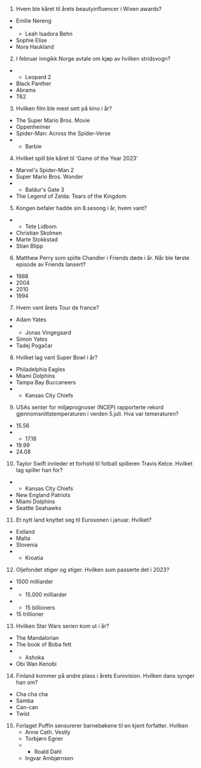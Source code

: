 1. Hvem ble kåret til årets beautyinfluencer i Wixen awards?
- Emilie Nereng
- * Leah Isadora Behn
- Sophie Elise
- Nora Haukland

2. I februar inngikk Norge avtale om kjøp av hvilken stridsvogn?
- * Leopard 2
- Black Panther
- Abrams
- T62

3. Hvilken film ble mest sett på kino i år?
- The Super Mario Bros. Movie
- Oppenheimer
- Spider-Man: Across the Spider-Verse
- * Barbie

4. Hvilket spill ble kåret til 'Game of the Year 2023'
- Marvel's Spider-Man 2
- Super Mario Bros. Wonder 
- * Baldur's Gate 3 
- The Legend of Zelda: Tears of the Kingdom

5. Kongen befaler hadde sin 8.sesong i år, hvem vant?
- * Tete Lidbom
- Christian Skolmen
- Marte Stokkstad
- Stian Blipp

6. Matthew Perry som spilte Chandler i Friends døde i år. Når ble første episode av Friends lansert?
- 1988
- 2004
- 2010
- 1994

7. Hvem vant årets Tour de france?
-  Adam Yates
-  * Jonas Vingegaard
-  Simon Yates
-  Tadej Pogačar

8. Hvilket lag vant Super Bowl i år?
- Philadelphia Eagles
- Miami Dolphins
- Tampa Bay Buccaneers
- * Kansas City Chiefs

9. USAs senter for miljøprognoser (NCEP) rapporterte rekord gjennomsnittstemperaturen i verden 5.juli. Hva var temeraturen?
- 15.56
- * 17.18
- 19.99
- 24.08

10. Taylor Swift innleder et forhold til fotball spilleren Travis Kelce. Hvilket lag spiller han for?

- * Kansas City Chiefs
- New England Patriots
- Miami Dolphins
- Seattle Seahawks

11. Et nytt land knyttet seg til Eurosonen i januar. Hvilket?

- Estland
- Malta
- Slovenia
- * Kroatia

12. Oljefondet stiger og stiger. Hvilken sum passerte det i 2023?

- 1500 milliarder
- * 15.000 milliarder
- * 15 billioners
- 15 trillioner

13. Hvilken Star Wars serien kom ut i år?
- The Mandalorian
- The book of Boba fett
- * Ashoka
- Obi Wan Kenobi

14. Finland kommer på andre plass i årets Eurovision. Hvilken dans synger han om?
- Cha cha cha
- Samba
- Can-can
- Twist

15. Forlaget Puffin sensurerer barnebøkene til en kjent forfatter. Hvilken
    - Anne Cath. Vestly
    - Torbjørn Egner
    - * Roald Dahl
    - Ingvar Ambjørnsen
